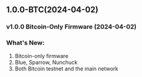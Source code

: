 ## 1.0.0-BTC(2024-04-02)

### v1.0.0 Bitcoin-Only Firmware (2024-04-02)

### What's New:
1. Bitcoin-only firmware
2. Blue, Sparrow, Nunchuck
3. Both Bitcoin testnet and the main network